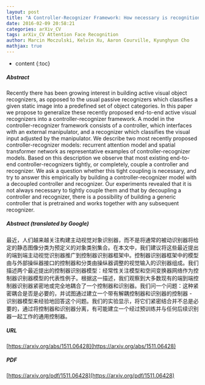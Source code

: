 ```yaml
---
layout: post
title: "A Controller-Recognizer Framework: How necessary is recognition for control?"
date: 2016-02-09 20:58:21
categories: arXiv_CV
tags: arXiv_CV Attention Face Recognition
author: Marcin Moczulski, Kelvin Xu, Aaron Courville, Kyunghyun Cho
mathjax: true
---
```


* content
{:toc}

##### Abstract
Recently there has been growing interest in building active visual object recognizers, as opposed to the usual passive recognizers which classifies a given static image into a predefined set of object categories. In this paper we propose to generalize these recently proposed end-to-end active visual recognizers into a controller-recognizer framework. A model in the controller-recognizer framework consists of a controller, which interfaces with an external manipulator, and a recognizer which classifies the visual input adjusted by the manipulator. We describe two most recently proposed controller-recognizer models: recurrent attention model and spatial transformer network as representative examples of controller-recognizer models. Based on this description we observe that most existing end-to-end controller-recognizers tightly, or completely, couple a controller and recognizer. We ask a question whether this tight coupling is necessary, and try to answer this empirically by building a controller-recognizer model with a decoupled controller and recognizer. Our experiments revealed that it is not always necessary to tightly couple them and that by decoupling a controller and recognizer, there is a possibility of building a generic controller that is pretrained and works together with any subsequent recognizer.

##### Abstract (translated by Google)
最近，人们越来越关注构建主动视觉对象识别器，而不是将通常的被动识别器将给定的静态图像分类为预定义的对象类别集合。在本文中，我们建议将这些最近提出的端到端主动视觉识别器推广到控制器识别器框架中。控制器识别器框架中的模型由与外部操纵器接口的控制器和分类由操纵器调整的视觉输入的识别器组成。我们描述两个最近提出的控制器识别器模型：经常性关注模型和空间变换器网络作为控制器识别器模型的代表性例子。根据这一描述，我们观察到大多数现有的端到端控制器识别器紧密地或完全地耦合了一个控制器和识别器。我们问一个问题：这种紧密耦合是否是必要的，并试图通过建立一个带有解耦控制器和识别器的控制器 - 识别器模型来经验地回答这个问题。我们的实验显示，将它们紧密结合并不总是必要的，通过将控制器和识别器分离，有可能建立一个经过预训练并与任何后续识别器一起工作的通用控制器。

##### URL
[https://arxiv.org/abs/1511.06428](https://arxiv.org/abs/1511.06428)

##### PDF
[https://arxiv.org/pdf/1511.06428](https://arxiv.org/pdf/1511.06428)


